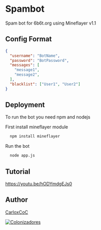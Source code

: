 # Spambot

Spam bot for 6b6t.org using Mineflayer
v1.1

## Config Format

```json
{
  "username": "BotName",
  "password": "BotPassword",
  "messages": [
    "message1", 
    "message2",
  ],
  "blacklist": ["User1", "User2"]
}
```


## Deployment

To run the bot you need npm and nodejs

First install mineflayer module

```bash
  npm install mineflayer
```

Run the bot
```bash
  node app.js
```

## Tutorial
https://youtu.be/hODYmdgEJs0


## Author

 [CarloxCoC](https://www.github.com/CarloxCoC)

[![Colonizadores](https://discordapp.com/api/guilds/688149718995304470/widget.png?style=banner2)](https://discord.gg/2W4r9cxpBM)

